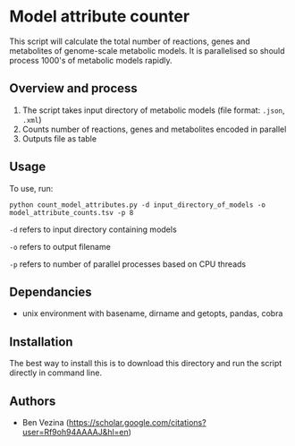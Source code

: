 # Model attribute counter
This script will calculate the total number of reactions, genes and metabolites of genome-scale metabolic models. It is parallelised so should process 1000's of metabolic models rapidly. 

## Overview and process
1. The script takes input directory of metabolic models (file format: `.json`, `.xml`) 
2. Counts number of reactions, genes and metabolites encoded in parallel
3. Outputs file as table


## Usage
To use, run:
```
python count_model_attributes.py -d input_directory_of_models -o model_attribute_counts.tsv -p 8
```
`-d` refers to input directory containing models

`-o` refers to output filename

`-p` refers to number of parallel processes based on CPU threads

## Dependancies
- unix environment with basename, dirname and getopts, pandas, cobra

## Installation
The best way to install this is to download this directory and run the script directly in command line.

## Authors
- Ben Vezina (https://scholar.google.com/citations?user=Rf9oh94AAAAJ&hl=en)
